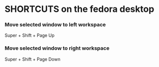 # SHORTCUTS on the fedora desktop

### Move selected window to left workspace
Super + Shift + Page Up

### Move selected window to right workspace
Super + Shift + Page Down
